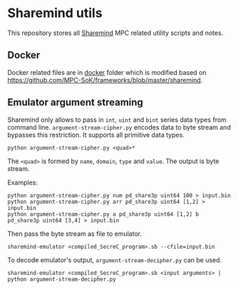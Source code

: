 # Sharemind utils

This repository stores all [Sharemind](https://sharemind.cyber.ee/) MPC related utility scripts and notes.

## Docker

Docker related files are in [docker](docker) folder which is modified based on https://github.com/MPC-SoK/frameworks/blob/master/sharemind.

## Emulator argument streaming

Sharemind only allows to pass in `int`, `uint` and `bint` series data types from command line. `argument-stream-cipher.py` encodes data to byte stream and bypasses this restriction. It supports all primitive data types.

```
python argument-stream-cipher.py <quad>*
```

The `<quad>` is formed by `name`, `domain`, `type` and `value`.
The output is byte stream.

Examples:
```
python argument-stream-cipher.py num pd_share3p uint64 100 > input.bin
python argument-stream-cipher.py arr pd_share3p uint64 [1,2] > input.bin
python argument-stream-cipher.py a pd_share3p uint64 [1,2] b pd_share3p uint64 [3,4] > input.bin
```

Then pass the byte stream as file to emulator.
```
sharemind-emulator <compiled_SecreC_program>.sb --cfile=input.bin
```

To decode emulator's output, `argument-stream-decipher.py` can be used.

```
sharemind-emulator <compiled_SecreC_program>.sb <input arguments> | python argument-stream-decipher.py
```
